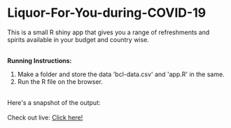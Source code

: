 # Liquor-For-You-during-COVID-19
This is a small R shiny app that gives you a range of refreshments and spirits available in your budget and country wise.

<br>
<B>Running Instructions:</b><br>
<ol>
<li>Make a folder and store the data 'bcl-data.csv' and 'app.R' in the same.
<li>Run the R file on the browser.
</ol> <br>
Here's a snapshot of the output: <br>

<br>
Check out live: 
<a href='https://slavvy-coelho-25.shinyapps.io/RaiseYourSpiritsWithSpiritsThisQuarantine/'> Click here!<b></b> </a>



